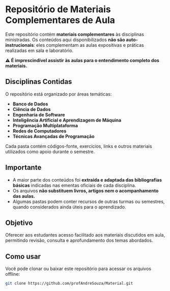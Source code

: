 # Repositório de Materiais Complementares de Aula

Este repositório contém **materiais complementares** às disciplinas ministradas. Os conteúdos aqui disponibilizados **não são auto-instrucionais**: eles complementam as aulas expositivas e práticas realizadas em sala e laboratório.

⚠️ **É imprescindível assistir às aulas para o entendimento completo dos materiais.**

## Disciplinas Contidas

O repositório está organizado por áreas temáticas:

- **Banco de Dados**
- **Ciência de Dados**
- **Engenharia de Software**
- **Inteligência Artificial e Aprendizagem de Máquina**
- **Programação Multiplataforma**
- **Redes de Computadores**
- **Técnicas Avançadas de Programação**

Cada pasta contém códigos-fonte, exercícios, links e outros materiais utilizados como apoio durante o semestre.

## Importante

- A maior parte dos conteúdos foi **extraída e adaptada das bibliografias básicas** indicadas nas ementas oficiais de cada disciplina.
- Os arquivos **não substituem livros, artigos nem o acompanhamento das aulas.**
- Algumas pastas podem conter recursos de outras turmas ou semestres, quando considerados ainda úteis para o aprendizado.

## Objetivo

Oferecer aos estudantes acesso facilitado aos materiais discutidos em aula, permitindo revisão, consulta e aprofundamento dos temas abordados.

## Como usar

Você pode clonar ou baixar este repositório para acessar os arquivos offline:

```bash
git clone https://github.com/profAndreSouza/Material.git
```
